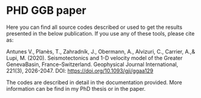 # PHD GGB paper

Here you can find all source codes described or used to get the results presented in the below publication. If you use any of these tools, please cite as:

Antunes V., Planès, T., Zahradník, J., Obermann, A., Alvizuri, C., Carrier, A.,& Lupi, M. (2020). 
Seismotectonics and 1-D velocity model of the Greater GenevaBasin, France–Switzerland. 
Geophysical Journal International, 221(3), 2026-2047. 
DOI: https://doi.org/10.1093/gji/ggaa129

The codes are described in detail in the documentation provided. More information can be find in my PhD thesis or in the paper.

